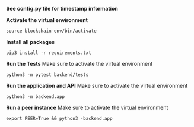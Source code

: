 **See config.py file for timestamp information**

**Activate the virtual environment**
```
source blockchain-env/bin/activate
```

**Install all packages**
```
pip3 install -r requirements.txt
```

**Run the Tests**
Make sure to activate the virtual environment
```
python3 -m pytest backend/tests
```
**Run the application and API**
Make sure to activate the virtual environment
```
python3 -m backend.app
```

**Run a peer instance**
Make sure to activate the virtual environment
```
export PEER=True && python3 -backend.app
```
